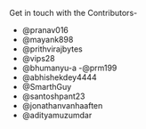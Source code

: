 Get in touch with the Contributors-

- @pranav016
- @mayank898
- @prithvirajbytes
- @vips28
- @bhumanyu-a
  -@prm199
- @abhishekdey4444
- @SmarthGuy
- @santoshpant23
- @jonathanvanhaaften
- @adityamuzumdar